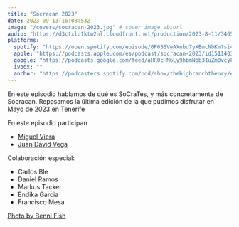 ```yaml
---
title: "Socracan 2023"
date: 2023-09-13T16:08:53Z
image: "/covers/socracan-2023.jpg" # cover image absUrl
audio: "https://d3ctxlq1ktw2nl.cloudfront.net/production/2023-8-11/346587073-44100-2-1c647347a933e.mp3"
platforms:
  spotify: "https://open.spotify.com/episode/0P65SVwAXnbd7yXBmcNbKm?si=muWUarAdQaKl5WX5ryaanw"
  apple: "https://podcasts.apple.com/es/podcast/socracan-2023/id1511403790?i=1000627572346"
  google: "https://podcasts.google.com/feed/aHR0cHM6Ly9hbmNob3IuZm0vcy81NmUwZjc4L3BvZGNhc3QvcnNz/episode/M2E4MDBjN2EtM2Q2MC00ODE1LTlhYzgtNDJmNjQwM2I5NDA1?sa=X&ved=0CAUQkfYCahcKEwiI_uOD_aeBAxUAAAAAHQAAAAAQAQ"
  ivoox: ""
  anchor: "https://podcasters.spotify.com/pod/show/thebigbranchtheory/episodes/Socracan-2023-e296cj5"
---
```


En este episodio hablamos de qué es SoCraTes, y más concretamente de Socracan. Repasamos la última edición de la que pudimos disfrutar en Mayo de 2023 en Tenerife


En este episodio participan
- [Miguel Viera](https://twitter.com/mangelviera)
- [Juan David Vega](https://twitter.com/juandvegarguez)

Colaboración especial:

- Carlos Ble
- Daniel Ramos
- Markus Tacker
- Endika Garcia
- Francisco Mesa


[Photo by Benni Fish](https://www.pexels.com/photo/mount-teide-ion-tenerife-island-17528241/)
